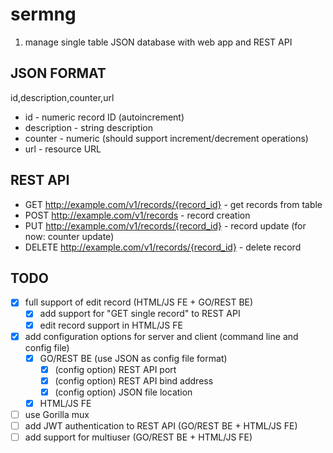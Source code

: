 # sermng

1. manage single table JSON database with web app and REST API

## JSON FORMAT

id,description,counter,url

* id - numeric record ID (autoincrement)
* description - string description
* counter - numeric (should support increment/decrement operations)
* url - resource URL

## REST API

* GET http://example.com/v1/records/{record_id} - get records from table
* POST http://example.com/v1/records - record creation 
* PUT http://example.com/v1/records/{record_id} - record update (for now: counter update)
* DELETE http://example.com/v1/records/{record_id} - delete record

## TODO

- [x] full support of edit record (HTML/JS FE + GO/REST BE)
  - [x] add support for "GET single record" to REST API
  - [x] edit record support in HTML/JS FE
- [x] add configuration options for server and client (command line and config file)
  - [x] GO/REST BE (use JSON as config file format)
    - [x] \(config option) REST API port
    - [x] \(config option) REST API bind address
    - [x] \(config option) JSON file location
  - [x] HTML/JS FE
- [ ] use Gorilla mux
- [ ] add JWT authentication to REST API (GO/REST BE + HTML/JS FE)
- [ ] add support for multiuser (GO/REST BE + HTML/JS FE)
